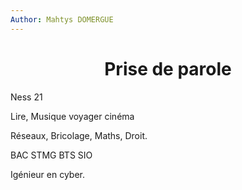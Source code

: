 ```yaml
---
Author: Mahtys DOMERGUE
---
```

# <center> Prise de parole

Ness 21

Lire, Musique voyager cinéma

Réseaux, Bricolage, Maths, Droit.

BAC STMG
BTS SIO

Igénieur en cyber.
